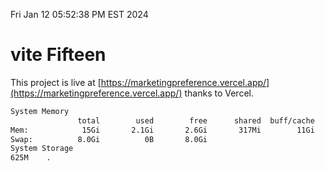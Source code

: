Fri Jan 12 05:52:38 PM EST 2024

# vite Fifteen


This project is live at [https://marketingpreference.vercel.app/](https://marketingpreference.vercel.app/) thanks to Vercel.

```bash
System Memory
               total        used        free      shared  buff/cache   available
Mem:            15Gi       2.1Gi       2.6Gi       317Mi        11Gi        13Gi
Swap:          8.0Gi          0B       8.0Gi
System Storage
625M	.
```
```bash
